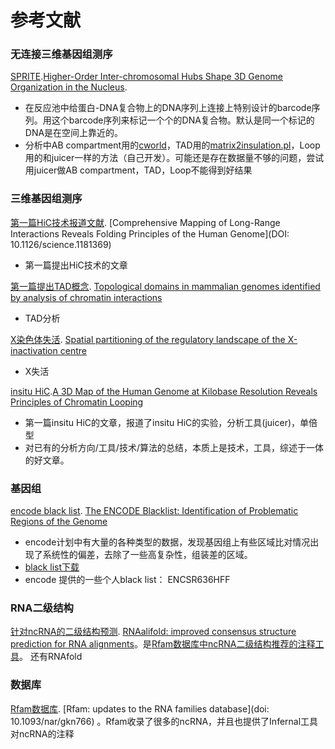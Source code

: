 # 参考文献
### 无连接三维基因组测序
[SPRITE](https://www.cell.com/cell/fulltext/S0092-8674(18)30636-6?_returnURL=https%3A%2F%2Flinkinghub.elsevier.com%2Fretrieve%2Fpii%2FS0092867418306366%3Fshowall%3Dtrue).[Higher-Order Inter-chromosomal Hubs Shape 3D Genome Organization in the Nucleus](https://doi.org/10.1016/j.cell.2018.05.024).<br/>
- 在反应池中给蛋白-DNA复合物上的DNA序列上连接上特别设计的barcode序列。用这个barcode序列来标记一个个的DNA复合物。默认是同一个标记的DNA是在空间上靠近的。
- 分析中AB compartment用的[cworld](https://github.com/dekkerlab/cworld-dekker)，TAD用的[matrix2insulation.pl](https://github.com/dekkerlab/crane-nature-2015/tree/master/scripts)，Loop用的和juicer一样的方法（自己开发）。可能还是存在数据量不够的问题，尝试用juicer做AB compartment，TAD，Loop不能得到好结果

### 三维基因组测序
[第一篇HiC技术报道文献](https://www.science.org/doi/10.1126/science.1181369). [Comprehensive Mapping of Long-Range Interactions Reveals Folding Principles of the Human Genome](DOI: 10.1126/science.1181369)
- 第一篇提出HiC技术的文章

[第一篇提出TAD概念](https://www.nature.com/articles/nature11082). [Topological domains in mammalian genomes identified by analysis of chromatin interactions](doi:10.1038/nature11082)
- TAD分析

[X染色体失活](https://www.nature.com/articles/nature11049). [Spatial partitioning of the regulatory landscape of the X-inactivation centre](doi:10.1038/nature11049)
- X失活

[insitu HiC](https://www.cell.com/cell/fulltext/S0092-8674(14)01497-4?_returnURL=https%3A%2F%2Flinkinghub.elsevier.com%2Fretrieve%2Fpii%2FS0092867414014974%3Fshowall%3Dtrue).[A 3D Map of the Human Genome at Kilobase Resolution Reveals Principles of Chromatin Looping](https://doi.org/10.1016/j.cell.2014.11.021)
- 第一篇insitu HiC的文章，报道了insitu HiC的实验，分析工具(juicer)，单倍型
- 对已有的分析方向/工具/技术/算法的总结，本质上是技术，工具，综述于一体的好文章。

### 基因组
[encode black list](https://www.nature.com/articles/s41598-019-45839-z). [The ENCODE Blacklist: Identification of Problematic Regions of the Genome](https://doi.org/10.1038/s41598-019-45839-z)
- encode计划中有大量的各种类型的数据，发现基因组上有些区域比对情况出现了系统性的偏差，去除了一些高复杂性，组装差的区域。
- [black list下载](https://github.com/Boyle-Lab/Blacklist/)
- encode 提供的一些个人black list： ENCSR636HFF

### RNA二级结构
[针对ncRNA的二级结构预测](https://bmcbioinformatics.biomedcentral.com/articles/10.1186/1471-2105-9-474). [RNAalifold: improved consensus structure prediction for RNA alignments](doi:10.1186/1471-2105-9-474)。是[Rfam数据库中ncRNA二级结构推荐的注释工具](https://docs.rfam.org/en/latest/building-families.html?highlight=secondary%20structures#important-points-to-remember-about-seed-alignments)。
还有RNAfold

### 数据库
[Rfam数据库](https://www.ncbi.nlm.nih.gov/sites/ppmc/articles/PMC2686503/). [Rfam: updates to the RNA families database](doi: 10.1093/nar/gkn766) 。Rfam收录了很多的ncRNA，并且也提供了Infernal工具对ncRNA的注释